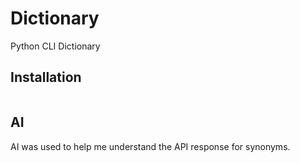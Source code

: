 # Dictionary
Python CLI Dictionary

## Installation
```bash

```

## AI 
AI was used to help me understand the API response for synonyms. 
